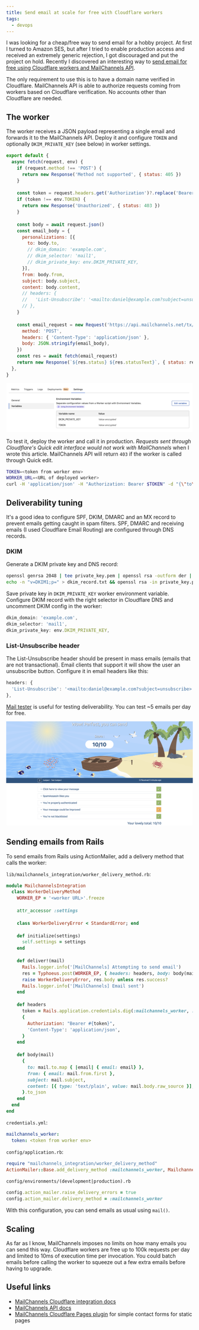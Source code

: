```yaml
---
title: Send email at scale for free with Cloudflare workers
tags:
  - devops
---
```

I was looking for a cheap/free way to send email for a hobby project.
At first I turned to Amazon SES, but after I tried to enable production access and received an extremely generic rejection, I got discouraged and put the project on hold.
Recently I discovered an interesting way to [send email for free using Cloudflare workers and MailChannels API](https://blog.cloudflare.com/sending-email-from-workers-with-mailchannels/).

The only requirement to use this is to have a domain name verified in Cloudflare.
MailChannels API is able to authorize requests coming from workers based on Cloudflare verification.
No accounts other than Cloudflare are needed.

## The worker

The worker receives a JSON payload representing a single email and forwards it to the MailChannels API.
Deploy it and configure `TOKEN` and optionally `DKIM_PRIVATE_KEY` (see below) in worker settings.

```javascript
export default {
  async fetch(request, env) {
    if (request.method !== 'POST') {
      return new Response('Method not supported', { status: 405 })
    }

    const token = request.headers.get('Authorization')?.replace('Bearer ', '')
    if (token !== env.TOKEN) {
      return new Response('Unauthorized', { status: 403 })
    }

    const body = await request.json()
    const email_body = {
      personalizations: [{
        to: body.to,
        // dkim_domain: 'example.com',
        // dkim_selector: 'mail1',
        // dkim_private_key: env.DKIM_PRIVATE_KEY,
      }],
      from: body.from,
      subject: body.subject,
      content: body.content,
      // headers: {
      //   'List-Unsubscribe': '<mailto:daniel@example.com?subject=unsubscribe>',
      // },
    }

    const email_request = new Request('https://api.mailchannels.net/tx/v1/send', {
      method: 'POST',
      headers: { 'Content-Type': 'application/json' },
      body: JSON.stringify(email_body),
    })
    const res = await fetch(email_request)
    return new Response(`${res.status} ${res.statusText}`, { status: res.status })
  },
}
```

![Worker environment settings](/assets/images/mailchannels-worker-env.png)

To test it, deploy the worker and call it in production.
*Requests sent through Cloudflare's Quick edit interface would not work with MailChannels* when I wrote this article.
MailChannels API will return `403` if the worker is called through Quick edit.

```bash
TOKEN=<token from worker env>
WORKER_URL=<URL of deployed worker>
curl -H 'application/json' -H "Authorization: Bearer $TOKEN" -d "{\"to\":[{\"email\":\"test@example.com\"}],\"from\":[{\"email\":\"sender@example.com\"}],\"subject\":\"Test subject\",\"content\":[{\"type\":\"text/plain\",\"value\":\"Test email\\r\\n\"}]}" $WORKER_URL
```

## Deliverability tuning

It's a good idea to configure SPF, DKIM, DMARC and an MX record to prevent emails getting caught in spam filters.
SPF, DMARC and receiving emails (I used Cloudflare Email Routing) are configured through DNS records.

### DKIM

Generate a DKIM private key and DNS record:

```bash
openssl genrsa 2048 | tee private_key.pem | openssl rsa -outform der | openssl base64 -A > private_key.txt
echo -n "v=DKIM1;p=" > dkim_record.txt && openssl rsa -in private_key.pem -pubout -outform der | openssl base64 -A >> dkim_record.txt
```

Save private key in `DKIM_PRIVATE_KEY` worker environment variable.
Configure DKIM record with the right selector in Cloudflare DNS and uncomment DKIM config in the worker:

```javascript
dkim_domain: 'example.com',
dkim_selector: 'mail1',
dkim_private_key: env.DKIM_PRIVATE_KEY,
```

### List-Unsubscribe header

The List-Unsubscribe header should be present in mass emails (emails that are not transactional).
Email clients that support it will show the user an unsubscribe button.
Configure it in email headers like this:

```javascript
headers: {
  'List-Unsubscribe': '<mailto:daniel@example.com?subject=unsubscribe>',
},
```

[Mail tester](https://www.mail-tester.com/) is useful for testing deliverability. You can test ~5 emails per day for free.

![Screenshot of 10/10 spam test result](/assets/images/workers-email-spam-test-result.png)

## Sending emails from Rails

To send emails from Rails using ActionMailer, add a delivery method that calls the worker:

`lib/mailchannels_integration/worker_delivery_method.rb`:
```ruby
module MailchannelsIntegration
  class WorkerDeliveryMethod
    WORKER_EP = '<worker URL>'.freeze

    attr_accessor :settings

    class WorkerDeliveryError < StandardError; end

    def initialize(settings)
      self.settings = settings
    end

    def deliver!(mail)
      Rails.logger.info('[MailChannels] Attempting to send email')
      res = Typhoeus.post(WORKER_EP, { headers: headers, body: body(mail) })
      raise WorkerDeliveryError, res.body unless res.success?
      Rails.logger.info('[MailChannels] Email sent')
    end

    def headers
      token = Rails.application.credentials.dig(:mailchannels_worker, :token)
      {
        Authorization: "Bearer #{token}",
        'Content-Type': 'application/json',
      }
    end

    def body(mail)
      {
        to: mail.to.map { |email| { email: email} },
        from: { email: mail.from.first },
        subject: mail.subject,
        content: [{ type: 'text/plain', value: mail.body.raw_source }],
      }.to_json
    end
  end
end
```

`credentials.yml`:
```yaml
mailchannels_worker:
  token: <token from worker env>
```

`config/application.rb`:
```ruby
require "mailchannels_integration/worker_delivery_method"
ActionMailer::Base.add_delivery_method :mailchannels_worker, MailchannelsIntegration::WorkerDeliveryMethod
```

`config/environments/(development|production).rb`
```ruby
config.action_mailer.raise_delivery_errors = true
config.action_mailer.delivery_method = :mailchannels_worker
```

With this configuration, you can send emails as usual using `mail()`.

## Scaling

As far as I know, MailChannels imposes no limits on how many emails you can send this way.
Cloudflare workers are free up to 100k requests per day and limited to 10ms of execution time per invocation.
You could batch emails before calling the worker to squeeze out a few extra emails before having to upgrade.

## Useful links

- [MailChannels Cloudflare integration docs](https://mailchannels.zendesk.com/hc/en-us/articles/4565898358413-Sending-Email-from-Cloudflare-Workers-using-MailChannels-Send-API)
- [MailChannels API docs](https://api.mailchannels.net/tx/v1/documentation)
- [MailChannels Cloudflare Pages plugin](https://developers.cloudflare.com/pages/platform/functions/plugins/mailchannels/) for simple contact forms for static pages
